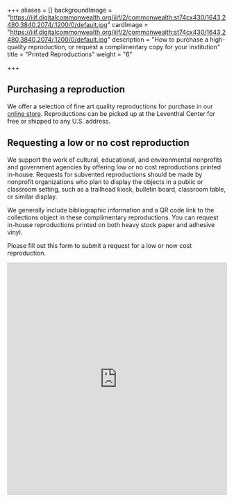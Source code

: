 +++
aliases = []
backgroundImage = "https://iiif.digitalcommonwealth.org/iiif/2/commonwealth:st74cx430/1643,2480,3840,2074/,1200/0/default.jpg"
cardImage = "https://iiif.digitalcommonwealth.org/iiif/2/commonwealth:st74cx430/1643,2480,3840,2074/,1200/0/default.jpg"
description = "How to purchase a high-quality reproduction, or request a complimentary copy for your institution"
title = "Printed Reproductions"
weight = "6"

+++
## Purchasing a reproduction

We offer a selection of fine art quality reproductions for purchase in our [online store](https://www.leventhalmap.org/store/). Reproductions can be picked up at the Leventhal Center for free or shipped to any U.S. address.

## Requesting a low or no cost reproduction

We support the work of cultural, educational, and environmental nonprofits and government agencies by offering low or no cost reproductions printed in-house. Requests for subvented reproductions should be made by nonprofit organizations who plan to display the objects in a public or classroom setting, such as a trailhead kiosk, bulletin board, classroom table, or similar display.

We generally include bibliographic information and a QR code link to the collections object in these complimentary  reproductions. You can request in-house reproductions printed on both heavy stock paper and adhesive vinyl.

Please fill out this form to submit a request for a low or now cost reproduction.

<iframe class="airtable-embed" src="https://airtable.com/embed/shrGmoZaVLy4QCWQA?backgroundColor=gray" frameborder="0" onmousewheel="" width="100%" height="533" style="background: transparent; border: 1px solid #ccc;"></iframe>
